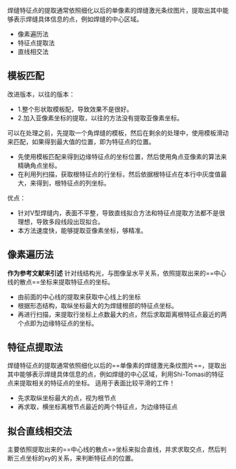 焊缝特征点的提取通常依照细化以后的单像素的焊缝激光条纹图片，提取出其中能够表示焊缝具体信息的点，例如焊缝的中心区域。
 - 像素遍历法
 - 特征点提取法
 - 直线相交法

## 模板匹配
改进版本，以往的版本：
- 1.整个形状取模板配，导致效果不是很好。
- 2.加入亚像素坐标的提取，以往的方法没有提取亚像素坐标。

可以在处理之前，先提取一个角焊缝的模板，然后在剩余的处理中，使用模板滑动来匹配，如果得到最大值的位置，即为特征点的位置。

- 先使用模板匹配来得到边缘特征点的坐标位置，然后使用角点亚像素的算法来精确角点坐标。
- 在利用列扫描，获取根特征点的行坐标，然后依据根特征点在本行中灰度值最大，来得到，根特征点的列坐标。

优点：
- 针对V型焊缝内，表面不平整，导致直线拟合方法和特征点提取方法都不是很理想，导致多段线段出现拟合。
- 本方法速度快，能够提取亚像素坐标，够精准。

## 像素遍历法
**作为参考文献来引述**
针对线结构光，与图像呈水平关系，依照提取出来的==中心线的散点==坐标来提取特征点的坐标。
- 由前面的中心线的提取来获取中心线上的坐标
- 根据形态结构，取纵坐标最大的为焊缝根部的特征点坐标。
- 再进行扫描，来提取行坐标上点数最大的点，然后求取距离根特征点最近的两个点即为边缘特征点的坐标。
## 特征点提取法
焊缝特征点的提取通常依照细化以后的==单像素的焊缝激光条纹图片==，提取出其中能够表示焊缝具体信息的点，例如焊缝的中心区域，利用Shi-Tomasi的特征点来提取相关的特征点的坐标。
适用于表面比较平滑的工件！
- 先求取纵坐标最大的点，视为根节点
- 再求取，横坐标离根节点最近的两个特征点，为边缘特征点
## 拟合直线相交法
主要依照提取出来的==中心线的散点==坐标来拟合直线，并求求取交点，然后判断三点坐标的xy的关系，来判断特征点的位置。
